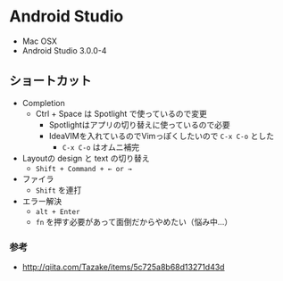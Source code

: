 # Android Studio

* Mac OSX
* Android Studio 3.0.0-4

## ショートカット

* Completion
  * Ctrl + Space は Spotlight で使っているので変更
    * Spotlightはアプリの切り替えに使っているので必要
    * IdeaVIMを入れているのでVimっぽくしたいので `C-x C-o` とした
      * `C-x C-o` はオムニ補完
* Layoutの design と text の切り替え
  * `Shift + Command + ← or →` 
* ファイラ
  * `Shift` を連打
* エラー解決
  * `alt + Enter`
  * `fn` を押す必要があって面倒だからやめたい（悩み中...）

### 参考

* http://qiita.com/Tazake/items/5c725a8b68d13271d43d



